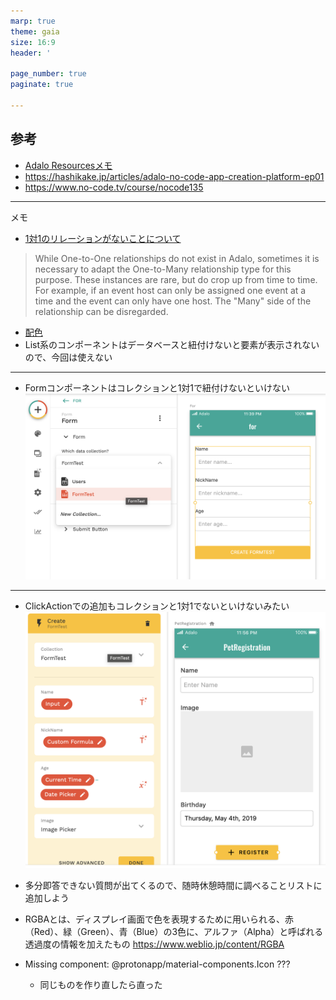 ```yaml
---
marp: true
theme: gaia
size: 16:9
header: '　　　　　　　　　　　　　　　　　　　　　　　　　　　　　　　　　　　　　Copyright Ryo Imahashi'

page_number: true
paginate: true

---
```

## 参考
- [Adalo Resourcesメモ](https://www.notion.so/Adalo-Resources-3b58f37ac0894b038c30d6b0d8274370)
- https://hashikake.jp/articles/adalo-no-code-app-creation-platform-ep01
- https://www.no-code.tv/course/nocode135

---
メモ
- [1対1のリレーションがないことについて](https://help.adalo.com/database)
>While One-to-One relationships do not exist in Adalo, sometimes it is necessary to adapt the One-to-Many relationship type for this purpose. These instances are rare, but do crop up from time to time. For example, if an event host can only be assigned one event at a time and the event can only have one host. The "Many" side of the relationship can be disregarded.
- [配色](https://note.com/tomokortn/n/n0d3d9da16907)
- List系のコンポーネントはデータベースと紐付けないと要素が表示されないので、今回は使えない
---
- Formコンポーネントはコレクションと1対1で紐付けないといけない
![bg right h:400px](images/2021-10-21-23-40-18.png)
---
- ClickActionでの追加もコレクションと1対1でないといけないみたい
![bg right h:400px](images/2021-10-21-23-57-05.png)
- 多分即答できない質問が出てくるので、随時休憩時間に調べることリストに追加しよう
- RGBAとは、ディスプレイ画面で色を表現するために用いられる、赤（Red）、緑（Green）、青（Blue）の3色に、アルファ（Alpha）と呼ばれる透過度の情報を加えたもの
https://www.weblio.jp/content/RGBA

- Missing component: @protonapp/material-components.Icon ???
  - 同じものを作り直したら直った
